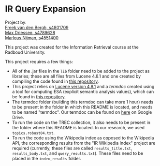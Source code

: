# IR Query Expansion

Project by:<br>
[Freek van den Bergh, s4801709](https://github.com/fbergh)<br>
[Max Driessen, s4789628](https://github.com/MaxDriessen)<br>
[Marlous Nijman, s4551400](https://github.com/marlousnijman)

This project was created for the Information Retrieval course at the Radboud University.

This project requires a few things:

* All of the .jar files in the `lib` folder need to be added to the project as libraries; these are all files from Lucene 4.8.1 and one created by compiling the code found in [this repository](https://github.com/pvoosten/explicit-semantic-analysis).
* This project relies on [Lucene version 4.8.1](https://archive.apache.org/dist/lucene/java/4.8.1/) and a *termdoc* created using a tool for computing ESA (explicit semantic analysis values), which can be found in [this repository](https://github.com/pvoosten/explicit-semantic-analysis).
* The termdoc folder (building this termdoc can take more 1 hour) needs to be present in the folder in which this README is located, and needs to be named "termdoc". Our termdoc can be found on [here](https://drive.google.com/drive/folders/1VOyQniC9NBMFygeAzqUt4mDWkXTZpn_Q?usp=sharing) on Google Drive.
* To run the code on the TREC collection, it also needs to be present in the folder where this README is located. In our research, we used `topics.robust04.txt`.
* To run the code using the Wikipedia index as opposed to the Wikipedia API, the corresponding results from the "IR Wikipedia Index" project are required (currently, these files are called `results_title.txt`, `results_body.txt`, and `query_results.txt`). These files need to be placed in the `index_results` folder.
